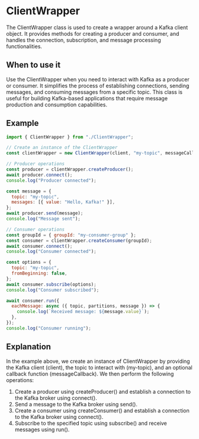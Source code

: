 # ClientWrapper

The ClientWrapper class is used to create a wrapper around a Kafka client object. It provides methods for creating a producer and consumer, and handles the connection, subscription, and message processing functionalities.

## When to use it

Use the ClientWrapper when you need to interact with Kafka as a producer or consumer. It simplifies the process of establishing connections, sending messages, and consuming messages from a specific topic. This class is useful for building Kafka-based applications that require message production and consumption capabilities.

## Example

```js
import { ClientWrapper } from "./ClientWrapper";

// Create an instance of the ClientWrapper
const clientWrapper = new ClientWrapper(client, "my-topic", messageCallback);

// Producer operations
const producer = clientWrapper.createProducer();
await producer.connect();
console.log("Producer connected");

const message = {
  topic: "my-topic",
  messages: [{ value: "Hello, Kafka!" }],
};
await producer.send(message);
console.log("Message sent");

// Consumer operations
const groupId = { groupId: "my-consumer-group" };
const consumer = clientWrapper.createConsumer(groupId);
await consumer.connect();
console.log("Consumer connected");

const options = {
  topic: "my-topic",
  fromBeginning: false,
};
await consumer.subscribe(options);
console.log("Consumer subscribed");

await consumer.run({
  eachMessage: async ({ topic, partitions, message }) => {
    console.log(`Received message: ${message.value}`);
  },
});
console.log("Consumer running");
```

## Explanation

In the example above, we create an instance of ClientWrapper by providing the Kafka client (client), the topic to interact with (my-topic), and an optional callback function (messageCallback). We then perform the following operations:

1. Create a producer using createProducer() and establish a connection to the Kafka broker using connect().
2. Send a message to the Kafka broker using send().
3. Create a consumer using createConsumer() and establish a connection to the Kafka broker using connect().
4. Subscribe to the specified topic using subscribe() and receive messages using run().
